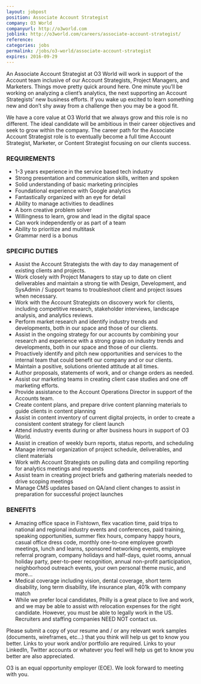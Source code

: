 ```yaml
---
layout: jobpost
position: Associate Account Strategist
company: O3 World
companyurl: http://o3world.com
joblink: http://o3world.com/careers/associate-account-strategist/
reference:
categories: jobs
permalink: /jobs/o3-world/associate-account-strategist
expires: 2016-09-29
---
```


An Associate Account Strategist at O3 World will work in support of the Account team inclusive of our Account Strategists, Project Managers, and Marketers. Things move pretty quick around here. One minute you’ll be working on analyzing a client’s analytics, the next supporting an Account Strategists’ new business efforts. If you wake up excited to learn something new and don’t shy away from a challenge then you may be a good fit.  

We have a core value at O3 World that we always grow and this role is no different. The ideal candidate will be ambitious in their career objectives and seek to grow within the company. The career path for the Associate Account Strategist role is to eventually become a full time Account Strategist, Marketer, or Content Strategist focusing on our clients success.

### REQUIREMENTS

* 1-3 years experience in the service based tech industry
* Strong presentation and communication skills, written and spoken
* Solid understanding of basic marketing principles
* Foundational experience with Google analytics
* Fantastically organized with an eye for detail
* Ability to manage activities to deadlines
* A born creative problem solver
* Willingness to learn, grow and lead in the digital space
* Can work independently or as part of a team
* Ability to prioritize and multitask  
* Grammar nerd is a bonus

### SPECIFIC DUTIES

* Assist the Account Strategists the with day to day management of existing clients and projects.
* Work closely with Project Managers to stay up to date on client deliverables and maintain a strong tie with Design, Development, and SysAdmin / Support teams to troubleshoot client and project issues when necessary.
* Work with the Account Strategists on discovery work for clients, including competitive research, stakeholder interviews, landscape analysis, and analytics reviews.
* Perform market research and identify industry trends and developments, both in our space and those of our clients.
* Assist in the ongoing strategy for our accounts by combining your research and experience with a strong grasp on industry trends and developments, both in our space and those of our clients.
* Proactively identify and pitch new opportunities and services to the internal team that could benefit our company and or our clients.
* Maintain a positive, solutions oriented attitude at all times.
* Author proposals, statements of work, and or change orders as needed.
* Assist our marketing teams in creating client case studies and one off marketing efforts.
* Provide assistance to the Account Operations Director in support of the Accounts team.
* Create content plans, and prepare drive content planning materials to guide clients in content planning
* Assist in content inventory of current digital projects, in order to create a consistent content strategy for client launch
* Attend industry events during or after business hours in support of O3 World.
* Assist in creation of weekly burn reports, status reports, and scheduling  
* Manage internal organization of project schedule, deliverables, and client materials
* Work with Account Strategists on pulling data and compiling reporting for analytics meetings and requests
* Assist team in creating project briefs and gathering materials needed to drive scoping meetings
* Manage CMS updates based on QA/and client changes to assist in preparation for successful project launches

### BENEFITS

* Amazing office space in Fishtown, flex vacation time, paid trips to national and regional industry events and conferences, paid training, speaking opportunities, summer flex hours, company happy hours, casual office dress code, monthly one-to-one employee growth meetings, lunch and learns, sponsored networking events, employee referral program, company holidays and half-days, quiet rooms, annual holiday party, peer-to-peer recognition, annual non-profit participation, neighborhood outreach events, your own personal theme music, and more…
* Medical coverage including vision, dental coverage, short term disability, long term disability, life insurance plan, 401k with company match
* While we prefer local candidates, Philly is a great place to live and work, and we may be able to assist with relocation expenses for the right candidate. However, you must be able to legally work in the US. Recruiters and staffing companies NEED NOT contact us.

Please submit a copy of your resume and / or any relevant work samples (documents, wireframes, etc…) that you think will help us get to know you better. Links to your work and/or portfolio are required. Links to your LinkedIn, Twitter accounts or whatever you feel will help us get to know you better are also appreciated.

O3 is an equal opportunity employer (EOE). We look forward to meeting with you.